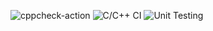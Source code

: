 ![cppcheck-action](https://github.com/99002672/Cpp_Linux_Mini_Project/workflows/cppcheck-action/badge.svg)
![C/C++ CI](https://github.com/99002672/Cpp_Linux_Mini_Project/workflows/C/C++%20CI/badge.svg)
![Unit Testing](https://github.com/99002672/Cpp_Linux_Mini_Project/workflows/Unit%20Testing/badge.svg)
